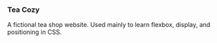 ### Tea Cozy
A fictional tea shop website.
Used mainly to learn flexbox, display, and positioning in CSS.